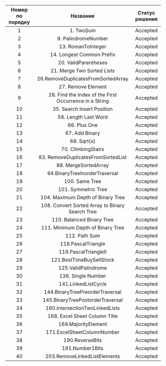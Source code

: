 | Номер по порядку               |                    Название                    | Статус решения |
| :----------------------------: | :----------------------------------------------------: | :-------------------------: |
|               1                |                       1. TwoSum                         |          Accepted          |
|               2                |                  9. PalindromeNumber                    |          Accepted          |
|               3                |                   13. RomanToInteger                    |          Accepted          |
|               4                |               14. Longest Common Prefix                 |          Accepted          |
|               5                |                  20. ValidParentheses                   |          Accepted          |
|               6                |               21. Merge Two Sorted Lists                |          Accepted          |
|               7                |           26.RemoveDuplicatesFromSortedArray            |          Accepted          |
|               8                |                   27. Remove Element                    |          Accepted          |
|               9                | 28. Find the Index of the First Occurrence in a String  |          Accepted          |
|               10               |               35. Search Insert Position                |          Accepted          |
|               11               |                  58. Length Last Word                   |          Accepted          |
|               12               |                      66. Plus One                       |          Accepted          |
|               13               |                     67. Add Binary                      |          Accepted          |
|               14               |                      69. Sqrt(x)                        |          Accepted          |
|               15               |                   70. ClimbingStairs                    |          Accepted          |
|               16               |           83. RemoveDuplicatesFromSortedList            |          Accepted          |
|               17               |                  88. MergeSortedArray                   |          Accepted          |
|               18               |             94.BinaryTreeInorderTraversal               |          Accepted          |
|               19               |                     100. Same Tree                      |          Accepted          |
|               20               |                  101. Symmetric Tree                    |          Accepted          |
|               21               |                  104. Maximum Depth of Binary Tree      |          Accepted          |
|               22               |     108. Convert Sorted Array to Binary Search Tree     |          Accepted          |
|               23               |                110. Balanced Binary Tree                |          Accepted          |
|               24               |        111. Minimum Depth of Binary Tree                |          Accepted          |
|               25               |        112. Path Sum                                    |          Accepted          |
|               26               |        118.PascalTriangle                               |          Accepted          |
|               27               |        119.PascalTriangleII                             |          Accepted          |
|               28               |        121.BestTimeBuySellStock                         |          Accepted          |
|               29               |        125.ValidPalindrome                              |          Accepted          |
|               30               |          136. Single Number                             |          Accepted          |
|               31               |          141.LinkedListCycle                            |          Accepted          |
|               32               |         144.BinaryTreePreorderTraversal                 |          Accepted          |
|               33               |         145.BinaryTreePostorderTraversal                |          Accepted          |
|               34               |         160.IntersectionTwoLinkedLists                  |          Accepted          |
|               35               |         168. Excel Sheet Column Title                   |          Accepted          |
|               36               |         169.MajorityElement                             |          Accepted          |
|               37               |         171.ExcelSheetColumnNumber                      |          Accepted          |
|               38               |         190.ReverseBits                                 |          Accepted          |
|               39               |         191.Number1Bits                                 |          Accepted          |
|               40               |         203.RemoveLinkedListElements                    |          Accepted          |



